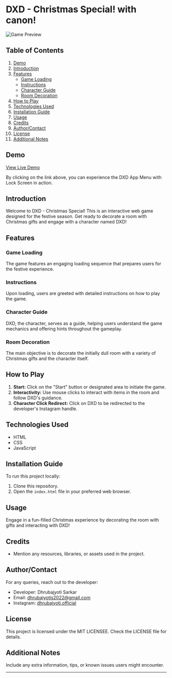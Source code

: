# DXD - Christmas Special! with canon!

![Game Preview](https://iili.io/JRdtcCX.jpg)

## Table of Contents

1. [Demo](#demo)
2. [Introduction](#introduction)
3. [Features](#features)
    - [Game Loading](#game-loading)
    - [Instructions](#instructions)
    - [Character Guide](#character-guide)
    - [Room Decoration](#room-decoration)
4. [How to Play](#how-to-play)
5. [Technologies Used](#technologies-used)
6. [Installation Guide](#installation-guide)
7. [Usage](#usage)
8. [Credits](#credits)
9. [Author/Contact](#authorcontact)
10. [License](#license)
11. [Additional Notes](#additional-notes)


## Demo

[View Live Demo](https://dhrub006.github.io/christmas-special/)

By clicking on the link above, you can experience the DXD App Menu with Lock Screen in action.

## Introduction

Welcome to DXD - Christmas Special! This is an interactive web game designed for the festive season. Get ready to decorate a room with Christmas gifts and engage with a character named DXD!

## Features

### Game Loading

The game features an engaging loading sequence that prepares users for the festive experience.

### Instructions

Upon loading, users are greeted with detailed instructions on how to play the game.

### Character Guide

DXD, the character, serves as a guide, helping users understand the game mechanics and offering hints throughout the gameplay.

### Room Decoration

The main objective is to decorate the initially dull room with a variety of Christmas gifts and the character itself.

## How to Play

1. **Start:** Click on the "Start" button or designated area to initiate the game.
2. **Interactivity:** Use mouse clicks to interact with items in the room and follow DXD's guidance.
3. **Character Click Redirect:** Click on DXD to be redirected to the developer's Instagram handle.

## Technologies Used

- HTML
- CSS
- JavaScript

## Installation Guide

To run this project locally:
1. Clone this repository.
2. Open the `index.html` file in your preferred web browser.

## Usage

Engage in a fun-filled Christmas experience by decorating the room with gifts and interacting with DXD!

## Credits

- Mention any resources, libraries, or assets used in the project.

## Author/Contact

For any queries, reach out to the developer:
- Developer: Dhrubajyoti Sarkar 
- Email: dhrubajyotis2022@gmail.com 
- Instagram: [dhrubajyoti.official](https://www.instagram.com/dhrubajyoti.official/)

## License

This project is licensed under the MIT LICENSEE. Check the LICENSE file for details.

## Additional Notes

Include any extra information, tips, or known issues users might encounter.

---
